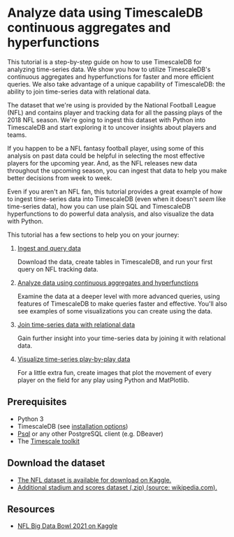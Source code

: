 # Analyze data using TimescaleDB continuous aggregates and hyperfunctions
This tutorial is a step-by-step guide on how to use TimescaleDB for analyzing time-series data. We show you how to utilize TimescaleDB's continuous aggregates and hyperfunctions for faster and more efficient queries.
We also take advantage of a unique capability of TimescaleDB: the ability to
join time-series data with relational data.

The dataset that we're using is provided by the National Football League (NFL)
and contains player and tracking data for all the passing plays of the 2018 NFL
season. We're going to ingest this dataset with Python into TimescaleDB and start
exploring it to uncover insights about players and teams.

If you happen to be a NFL fantasy football player, using
some of this analysis on past data could be helpful in selecting the most effective
players for the upcoming year. And, as the NFL releases new data throughout the
upcoming season, you can ingest that data to help you make better decisions from
week to week.

Even if you aren't an NFL fan, this tutorial provides a great example
of how to ingest time-series data into TimescaleDB (even when it doesn't _seem_ like
time-series data), how you can use plain SQL and TimescaleDB hyperfunctions to do
powerful data analysis, and also visualize the data with Python.

This tutorial has a few sections to help you on your journey:

1. [Ingest and query data](/tutorials/nfl-analytics/ingest-and-query)

    Download the data, create tables in TimescaleDB, and run your first query on NFL tracking data.
2. [Analyze data using continuous aggregates and hyperfunctions](/tutorials/nfl-analytics/advanced-analysis/)

    Examine the data at a deeper level with more advanced queries, using features of TimescaleDB to make queries faster and effective. You'll also see examples of some visualizations you can create using the data.
3. [Join time-series data with relational data](/tutorials/nfl-analytics/join-with-relational)

    Gain further insight into your time-series data by joining it with relational data.
4. [Visualize time-series play-by-play data](/tutorials/nfl-analytics/play-visualization/)

    For a little extra fun, create images that plot the movement of every player on the field for any play using Python and MatPlotlib.

## Prerequisites

* Python 3
* TimescaleDB (see [installation options][install-timescale])
* [Psql][psql-install] or any other PostgreSQL client (e.g. DBeaver)
* The [Timescale toolkit][toolkit]

## Download the dataset

* [The NFL dataset is available for download on Kaggle.][kaggle-download]
* [Additional stadium and scores dataset (.zip) (source: wikipedia.com).][extra-download]

## Resources

* [NFL Big Data Bowl 2021 on Kaggle](https://www.kaggle.com/c/nfl-big-data-bowl-2021)


[install-timescale]: /how-to-guides/install-timescaledb/
[psql-install]: /how-to-guides/connecting/psql
[toolkit]: /how-to-guides/install-timescaledb-toolkit
[kaggle-download]: https://www.kaggle.com/c/nfl-big-data-bowl-2021/data
[extra-download]: https://assets.timescale.com/docs/downloads/nfl_2018.zip
